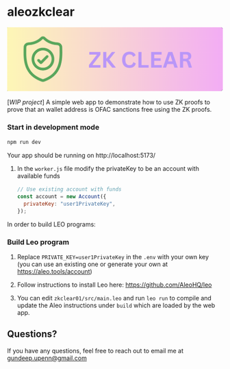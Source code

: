 # aleozkclear

![Image Alt text](zkclear01/src/assets/zkclearlogo.png "Optional title")

[_WIP project_] A simple web app to demonstrate how to use ZK proofs to prove
 that an wallet address is OFAC sanctions free using the ZK proofs.

### Start in development mode

```bash
npm run dev
```

Your app should be running on http://localhost:5173/

1. In the `worker.js` file modify the privateKey to be an account with available
   funds

   ```js
   // Use existing account with funds
   const account = new Account({
     privateKey: "user1PrivateKey",
   });
   ```

In order to build LEO programs:

### Build Leo program

1. Replace `PRIVATE_KEY=user1PrivateKey` in the `.env` with your own key (you
   can use an existing one or generate your own at https://aleo.tools/account)

2. Follow instructions to install Leo here: https://github.com/AleoHQ/leo

3. You can edit `zkclear01/src/main.leo` and run `leo run` to compile and update the
   Aleo instructions under `build` which are loaded by the web app.


Questions?
----------
If you have any questions, feel free to reach out to email me at gundeep.upenn@gmail.com